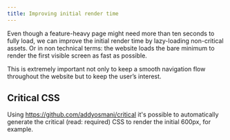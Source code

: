 ```yaml
---
title: Improving initial render time
---
```


Even though a feature-heavy page might need more than ten seconds to fully load, we can improve the initial render time by lazy-loading non-critical assets. Or in non technical terms: the website loads the bare minimum to render the first visible screen as fast as possible.

This is extremely important not only to keep a smooth navigation flow throughout the website but to keep the user’s interest.

## Critical CSS

Using https://github.com/addyosmani/critical it's possible to automatically generate the critical (read: required) CSS to render the initial 600px, for example.
